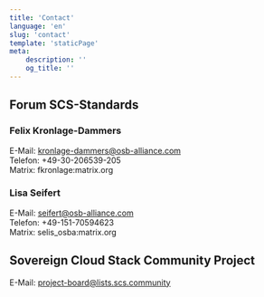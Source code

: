 ```yaml
---
title: 'Contact'
language: 'en'
slug: 'contact'
template: 'staticPage'
meta:
    description: ''
    og_title: ''
---
```


## Forum SCS-Standards

### Felix Kronlage-Dammers

E-Mail:  kronlage-dammers@osb-alliance.com  
Telefon: +49-30-206539-205  
Matrix:  fkronlage:matrix.org  

### Lisa Seifert

E-Mail:  seifert@osb-alliance.com  
Telefon: +49-151-70594623  
Matrix:  selis_osba:matrix.org  


## Sovereign Cloud Stack Community Project

E-Mail: project-board@lists.scs.community


